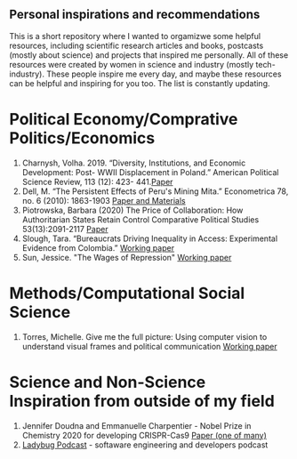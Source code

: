 ## Personal inspirations and recommendations

This is a short repository where I wanted to orgamizwe some helpful resources, including scientific research articles and books, postcasts (mostly about science)
and projects that inspired me personally. All of these resources were created by women in science and industry (mostly tech-industry). These people inspire me every day, and maybe these resources can be helpful and inspiring for you too. The list is constantly updating. 


# Political Economy/Comprative Politics/Economics
1. Charnysh, Volha. 2019. “Diversity, Institutions, and Economic Development: Post- WWII Displacement in Poland.” American Political Science Review, 113 (12): 423- 441.[Paper](http://charnysh.net/documents/Charnysh_APSR_Diversity.pdf)
2. Dell, M. “The Persistent Effects of Peru's Mining Mita.” Econometrica 78, no. 6 (2010): 1863-1903 [Paper and Materials](https://scholar.harvard.edu/dell/publications/persistent-effects-perus-mining-mita)
3. Piotrowska, Barbara (2020) The Price of Collaboration: How Authoritarian States Retain Control Comparative Political Studies 53(13):2091-2117 [Paper](https://journals.sagepub.com/doi/full/10.1177/0010414020912277)
4. Slough, Tara. “Bureaucrats Driving Inequality in Access: Experimental Evidence from Colombia.” [Working paper](http://taraslough.com/assets/pdf/colombia_audit.pdf)
5. Sun, Jessice. "The Wages of Repression" [Working paper](https://www.jessicasarasun.com/uploads/1/2/2/2/122254029/sun_wages.pdf)


# Methods/Computational Social Science
1. Torres, Michelle. Give me the full picture: Using computer vision to understand visual frames and political communication [Working paper](https://www.dropbox.com/s/o9hqecmhwnhcck2/MT_Polmeth_VisualFraming.pdf?dl=0)



# Science and Non-Science Inspiration from outside of my field
1. Jennifer Doudna and Emmanuelle Charpentier - Nobel Prize in Chemistry 2020 for developing CRISPR-Cas9 [Paper (one of many)](https://science.sciencemag.org/content/337/6096/816.long) 
2. [Ladybug Podcast](https://www.ladybug.dev) - softaware engineering and developers podcast


